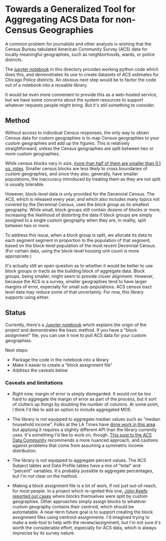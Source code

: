# Towards a Generalized Tool for Aggregating ACS Data for non-Census Geographies

A common problem for journalists and other analysts is wishing that the Census Bureau tabulated American Community Survey (ACS) data for locally meaningful geographies, such as neighborhoods, wards, or police districts. 

The [jupyter notebook](notebook.ipynb) in this directory provides working python code which does this, and demonstrates its use to create datasets of ACS estimates for Chicago Police districts.  An obvious next step would be to factor the code out of a notebook into a reusable library.  

It would be even more convenient to provide this as a web-hosted service, but we have some concerns about the system resources to support whatever requests people might bring. But it's still something to consider.


## Method

Without access to individual Census responses, the only way to obtain Census data for custom geographies is to map Census geographies to your custom geographies and add up the figures. This is relatively straightforward, unless the Census geographies are split between two or more custom geographies. 

While census blocks vary in size, [more than half of them are smaller than 0.1 sq. miles](http://proximityone.com/geo_blocks.htm). Smaller census blocks are less likely to cross boundaries of custom geographies, and since they also, generally, have smaller populations, the inaccuracy introduced by treating them as they are not split is usually tolerable.

However, block-level data is only provided for the Decennial Census. The ACS, which is released every year, and which also includes many topics not covered by the Decennial Census, uses the *block group* as its smallest geography. While small, block groups still contain dozens of blocks or more, increasing the likelihood of distorting the data if block groups are simply assigned to a single custom geography when they are, in reality, split between two or more. 

To address this issue, when a block group is split, we allocate its data to each segment segment in proportion to the population of that segment, based on the block-level population of the most recent Decennial Census. (For certain data, using the block-level housing unit count is more appropriate.)

It's actually still an open question as to whether it would be better to use block groups or tracts as the building block of aggregate data. Block groups, being smaller, might seem to provide closer alignment. However, because the ACS is a survey, smaller geographies tend to have larger margins of error, especially for small sub-populations. ACS census tract level data may reduce some of that uncertainty.  For now, this library supports using either.


## Status

Currently, there's a [Jupyter notebook](https://github.com/censusreporter/acs-aggregate/blob/master/notebook.ipynb) which explains the origin of the project and demonstrates the basic method. If you have a "block assignment" file, you can use it now to pull ACS data for your custom geographies.

Next steps:

* Package the code in the notebook into a library
* Make it easier to create a "block assignment file"
* Address the caveats below

### Caveats and limitations

* Right now, margin of error is simply disregarded. It would not be too hard to aggregate the margin of error as part of the process, but it sort of clutters up things by doubling the number of columns. At some point, I think I'd like to add an option to include aggregated MOE.

* The library is not equipped to aggregate median values such as "median household income". Folks at the LA Times have [done work in this area](https://github.com/datadesk/census-data-aggregator#approximating-medians) but applying it requires a slightly different API than the library currently uses. It's something I'd like to work on, though. [This post to the ACS Data Community](https://acsdatacommunity.prb.org/discussion-forum/f/forum/898/allocating-median-household-income-across-census-boundaries/2290#2290) recommends a more nuanced approach, and cautions against problems that come from assuming a symmetric income distribution.

* The library is not equipped to aggregate percent values. The ACS Subject tables and Data Profile tables have a mix of "total" and "percent" variables. It's probably possible to aggregate percentages, but I'm not clear on the method.

* Making a block assignment file is a lot of work, if not just out-of-reach, for most people. In a project which re-ignited this one, [John Keefe reported out cases](https://johnkeefe.net/chicago-race-and-ethnicity-data-by-police-district) where blocks themselves were split by custom geographies. Other approaches simply assign blocks to whatever custom geography contains their centroid, which should be automatable. A near-term future goal is to support creating the block assignment files using centroid-assignments. I'd imagined trying to make a web-tool to help with the review/assignment, but I'm not sure it's worth the considerable effort, especially for ACS data, which is always imprecise by its survey nature.
